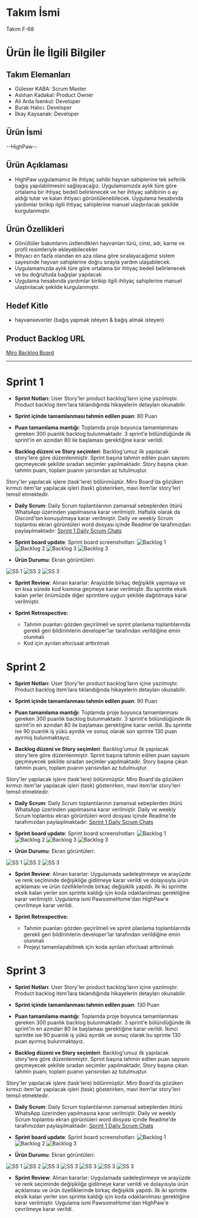 # **Takım İsmi**

Takım F-68

# Ürün İle İlgili Bilgiler

## Takım Elemanları

- Güleser KABA: Scrum Master
- Aslıhan Kadakal: Product Owner
- Ali Arda İsenkul: Developer
- Burak Halıcı: Developer
- İlkay Kaysanak: Developer



## Ürün İsmi

--HighPaw--

## Ürün Açıklaması


- HighPaw uygulamamız ile ihtiyaç sahibi hayvan sahiplerine tek seferlik bağış yapılabilmesini sağlayacağız. Uygulamamızda aylık türe göre ortalama bir ihtiyaç bedeli belirlenecek ve her ihtiyaç sahibinin o ay aldığı tutar ve kalan ihtiyacı görüntülenebilecek. Uygulama hesabında yardımlar birikip ilgili ihtiyaç sahiplerine manuel ulaştırılacak şekilde kurgulanmıştır.

  
## Ürün Özellikleri
- Gönüllüler bakımlarını üstlendikleri hayvanları türü, cinsi, adı, karne ve profil resimleriyle ekleyebilecekler
- İhtiyacı en fazla olandan en aza olana göre sıralayacağımız sistem sayesinde hayvan sahiplerine doğru sırayla yardım ulaşabilecek.
- Uygulamamızda aylık türe göre ortalama bir ihtiyaç bedeli belirlenecek ve bu doğrultuda bağışlar yapılacak
- Uygulama hesabında yardımlar birikip ilgili ihtiyaç sahiplerine manuel ulaştırılacak şekilde kurgulanmıştır.
  

## Hedef Kitle

- hayvanseverler (bağış yapmak isteyen & bağış almak isteyen)
  


## Product Backlog URL

[Miro Backlog Board](https://miro.com/app/board/uXjVM9tbVoc=/)

---

# Sprint 1

- **Sprint Notları**: User Story'ler product backlog'ların içine yazılmıştır. Product backlog item'lara tıklandığında hikayelerin detayları okunabilir.

- **Sprint içinde tamamlanması tahmin edilen puan**: 80 Puan

- **Puan tamamlama mantığı**: Toplamda proje boyunca tamamlanması gereken 300 puanlık backlog bulunmaktadır. 3 sprint'e bölündüğünde ilk sprint'in en azından 80 ile başlaması gerektiğine karar verildi.

- **Backlog düzeni ve Story seçimleri**: Backlog'umuz ilk yapılacak story'lere göre düzenlenmiştir. Sprint başına tahmin edilen puan sayısını geçmeyecek şekilde sıradan seçimler yapılmaktadır. Story başına çıkan tahmin puanı, toplam puanın yarısından az tutulmuştur. 

Story'ler yapılacak işlere (task'lere) bölünmüştür. Miro Board'da gözüken kırmızı item'lar yapılacak işleri (task) gösterirken, mavi item'lar story'leri temsil etmektedir.

- **Daily Scrum**: Daily Scrum toplantılarının zamansal sebeplerden ötürü WhatsApp üzerinden yapılmasına karar verilmiştir. Haftalık olarak da Discord'tan konuşulmaya karar verilmiştir. Daily ve weekly Scrum toplantısı ekran görüntüleri word dosyası içinde Readme'de tarafımızdan paylaşılmaktadır: [Sprint 1 Daily Scrum Chats](https://github.com/aardaisenkul/oua_flutter/blob/main/ProjectManagement/Sprint1Documents/Sprint1_daily.docx)


- **Sprint board update**: Sprint board screenshotları: 
![Backlog 1](https://github.com/aardaisenkul/oua_flutter/blob/main/ProjectManagement/Sprint1Documents/miro.png) 
![Backlog 2](https://github.com/aardaisenkul/oua_flutter/blob/main/ProjectManagement/Sprint1Documents/miro1.png) 
![Backlog 3](https://github.com/aardaisenkul/oua_flutter/blob/main/ProjectManagement/Sprint1Documents/miro2.png)
![Backlog 3](https://github.com/aardaisenkul/oua_flutter/blob/main/ProjectManagement/Sprint1Documents/miro3.png)

- **Ürün Durumu**: Ekran görüntüleri:

![SS 1](https://github.com/aardaisenkul/oua_flutter/blob/main/ProjectManagement/Sprint1Documents/app2.jpeg) 
![SS 2](https://github.com/aardaisenkul/oua_flutter/blob/main/ProjectManagement/Sprint1Documents/app3.jpeg) 
![SS 3](https://github.com/aardaisenkul/oua_flutter/blob/main/ProjectManagement/Sprint1Documents/app.jpeg)




- **Sprint Review**: 
Alınan kararlar: Arayüzde birkaç değişiklik yapmaya ve en kısa sürede kod kısmına geçmeye karar verilmiştir. Bu sprintte eksik kalan yerler önümüzde diğer sprintlere uygun şekilde dağıtılmaya karar verilmiştir. 

- **Sprint Retrospective:**
  - Tahmin puanları gözden geçirilmeli ve sprint planlama toplantılarında gerekli geri bildirimlerin developer'lar tarafından verildiğine emin olunmalı
  - Kod için ayrılan efor/saat arttırılmalı

# Sprint 2

- **Sprint Notları**: User Story'ler product backlog'ların içine yazılmıştır. Product backlog item'lara tıklandığında hikayelerin detayları okunabilir.

- **Sprint içinde tamamlanması tahmin edilen puan**: 90 Puan

- **Puan tamamlama mantığı**: Toplamda proje boyunca tamamlanması gereken 300 puanlık backlog bulunmaktadır. 3 sprint'e bölündüğünde ilk sprint'in en azından 80 ile başlaması gerektiğine karar verildi. Bu sprintte ise 90 puanlık iş yükü ayırdık ve sonuç olarak son sprinte 130 puan ayırmış bulunmaktayız.

- **Backlog düzeni ve Story seçimleri**: Backlog'umuz ilk yapılacak story'lere göre düzenlenmiştir. Sprint başına tahmin edilen puan sayısını geçmeyecek şekilde sıradan seçimler yapılmaktadır. Story başına çıkan tahmin puanı, toplam puanın yarısından az tutulmuştur. 

Story'ler yapılacak işlere (task'lere) bölünmüştür. Miro Board'da gözüken kırmızı item'lar yapılacak işleri (task) gösterirken, mavi item'lar story'leri temsil etmektedir.

- **Daily Scrum**: Daily Scrum toplantılarının zamansal sebeplerden ötürü WhatsApp üzerinden yapılmasına karar verilmiştir. Daily ve weekly Scrum toplantısı ekran görüntüleri word dosyası içinde Readme'de tarafımızdan paylaşılmaktadır: [Sprint 1 Daily Scrum Chats](https://github.com/aardaisenkul/oua_flutter/blob/main/ProjectManagement/Sprint1Documents/Sprint2_daily.docx)


- **Sprint board update**: Sprint board screenshotları: 
![Backlog 1](https://github.com/aardaisenkul/oua_flutter/blob/main/ProjectManagement/Sprint1Documents/bl1.png) 
![Backlog 2](https://github.com/aardaisenkul/oua_flutter/blob/main/ProjectManagement/Sprint1Documents/bl2.png) 
![Backlog 3](https://github.com/aardaisenkul/oua_flutter/blob/main/ProjectManagement/Sprint1Documents/bl3.png)
![Backlog 3](https://github.com/aardaisenkul/oua_flutter/blob/main/ProjectManagement/Sprint1Documents/bl4.png)

- **Ürün Durumu**: Ekran görüntüleri:

![SS 1](https://github.com/aardaisenkul/oua_flutter/blob/main/ProjectManagement/Sprint1Documents/hp1.jpeg) 
![SS 2](https://github.com/aardaisenkul/oua_flutter/blob/main/ProjectManagement/Sprint1Documents/hp2.jpeg) 
![SS 3](https://github.com/aardaisenkul/oua_flutter/blob/main/ProjectManagement/Sprint1Documents/hp3.jpeg)




- **Sprint Review**: 
Alınan kararlar: Uygulamada sadeleştirmeye ve arayüzde ve renk seçiminde değişikliğe gidilmeye karar verildi ve dolayısıyla ürün açıklaması ve ürün özelliklerinde birkaç değişiklik yapıldı. İlk iki sprintte eksik kalan yerler son sprinte kaldığı için koda odaklanılması gerektiğine karar verilmiştir. Uygulama ismi PawsomeHome'dan HighPaw'e çevrilmeye karar verildi.

- **Sprint Retrospective:**
  - Tahmin puanları gözden geçirilmeli ve sprint planlama toplantılarında gerekli geri bildirimlerin developer'lar tarafından verildiğine emin olunmalı
  - Projeyi tamamlayabilmek için koda ayrılan efor/saat arttırılmalı

# Sprint 3

- **Sprint Notları**: User Story'ler product backlog'ların içine yazılmıştır. Product backlog item'lara tıklandığında hikayelerin detayları okunabilir.

- **Sprint içinde tamamlanması tahmin edilen puan**: 130 Puan

- **Puan tamamlama mantığı**: Toplamda proje boyunca tamamlanması gereken 300 puanlık backlog bulunmaktadır. 3 sprint'e bölündüğünde ilk sprint'in en azından 80 ile başlaması gerektiğine karar verildi. İkinci sprintte ise 90 puanlık iş yükü ayırdık ve sonuç olarak bu sprinte 130 puan ayırmış bulunmaktayız.

- **Backlog düzeni ve Story seçimleri**: Backlog'umuz ilk yapılacak story'lere göre düzenlenmiştir. Sprint başına tahmin edilen puan sayısını geçmeyecek şekilde sıradan seçimler yapılmaktadır. Story başına çıkan tahmin puanı, toplam puanın yarısından az tutulmuştur. 

Story'ler yapılacak işlere (task'lere) bölünmüştür. Miro Board'da gözüken kırmızı item'lar yapılacak işleri (task) gösterirken, mavi item'lar story'leri temsil etmektedir.

- **Daily Scrum**: Daily Scrum toplantılarının zamansal sebeplerden ötürü WhatsApp üzerinden yapılmasına karar verilmiştir. Daily ve weekly Scrum toplantısı ekran görüntüleri word dosyası içinde Readme'de tarafımızdan paylaşılmaktadır: [Sprint 1 Daily Scrum Chats](https://github.com/aardaisenkul/oua_flutter/blob/main/ProjectManagement/Sprint1Documents/Sprint3_daily.docx)


- **Sprint board update**: Sprint board screenshotları: 
![Backlog 1](https://github.com/guleserkaba/oua_flutter/blob/main/ProjectManagement/Sprint1Documents/mr1.png) 
![Backlog 2](https://github.com/aardaisenkul/oua_flutter/blob/main/ProjectManagement/Sprint1Documents/mr2.png) 
![Backlog 3](https://github.com/aardaisenkul/oua_flutter/blob/main/ProjectManagement/Sprint1Documents/mr3.png)


- **Ürün Durumu**: Ekran görüntüleri:

![SS 1](https://github.com/aardaisenkul/oua_flutter/blob/main/ProjectManagement/Sprint1Documents/u1.jpeg) 
![SS 2](https://github.com/aardaisenkul/oua_flutter/blob/main/ProjectManagement/Sprint1Documents/u2.jpeg) 
![SS 3](https://github.com/aardaisenkul/oua_flutter/blob/main/ProjectManagement/Sprint1Documents/u3.jpeg)
![SS 3](https://github.com/aardaisenkul/oua_flutter/blob/main/ProjectManagement/Sprint1Documents/u4.jpeg)
![SS 3](https://github.com/aardaisenkul/oua_flutter/blob/main/ProjectManagement/Sprint1Documents/u5.jpeg)
![SS 3](https://github.com/aardaisenkul/oua_flutter/blob/main/ProjectManagement/Sprint1Documents/u6.jpeg)
![SS 3](https://github.com/aardaisenkul/oua_flutter/blob/main/ProjectManagement/Sprint1Documents/u7.jpeg)




- **Sprint Review**: 
Alınan kararlar: Uygulamada sadeleştirmeye ve arayüzde ve renk seçiminde değişikliğe gidilmeye karar verildi ve dolayısıyla ürün açıklaması ve ürün özelliklerinde birkaç değişiklik yapıldı. İlk iki sprintte eksik kalan yerler son sprinte kaldığı için koda odaklanılması gerektiğine karar verilmiştir. Uygulama ismi PawsomeHome'dan HighPaw'e çevrilmeye karar verildi.


